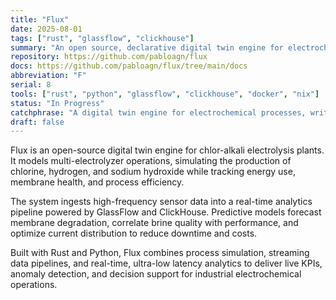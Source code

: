 ```yaml
---
title: "Flux"
date: 2025-08-01
tags: ["rust", "glassflow", "clickhouse"]
summary: "An open source, declarative digital twin engine for electrochemical processes, written in Rust."
repository: https://github.com/pabloagn/flux
docs: https://github.com/pabloagn/flux/tree/main/docs
abbreviation: "F"
serial: 8
tools: ["rust", "python", "glassflow", "clickhouse", "docker", "nix"]
status: "In Progress"
catchphrase: "A digital twin engine for electrochemical processes, written in Rust"
draft: false
---
```


Flux is an open-source digital twin engine for chlor-alkali electrolysis plants. It models multi-electrolyzer operations, simulating the production of chlorine, hydrogen, and sodium hydroxide while tracking energy use, membrane health, and process efficiency.

The system ingests high-frequency sensor data into a real-time analytics pipeline powered by GlassFlow and ClickHouse. Predictive models forecast membrane degradation, correlate brine quality with performance, and optimize current distribution to reduce downtime and costs.

Built with Rust and Python, Flux combines process simulation, streaming data pipelines, and real-time, ultra-low latency analytics to deliver live KPIs, anomaly detection, and decision support for industrial electrochemical operations.

